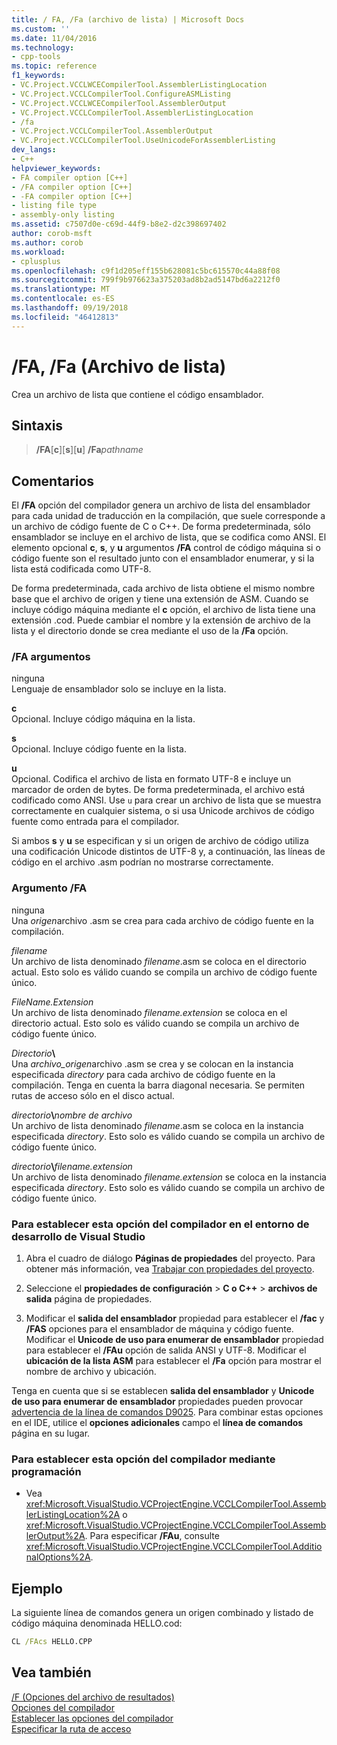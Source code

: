 ```yaml
---
title: / FA, /Fa (archivo de lista) | Microsoft Docs
ms.custom: ''
ms.date: 11/04/2016
ms.technology:
- cpp-tools
ms.topic: reference
f1_keywords:
- VC.Project.VCCLWCECompilerTool.AssemblerListingLocation
- VC.Project.VCCLCompilerTool.ConfigureASMListing
- VC.Project.VCCLWCECompilerTool.AssemblerOutput
- VC.Project.VCCLCompilerTool.AssemblerListingLocation
- /fa
- VC.Project.VCCLCompilerTool.AssemblerOutput
- VC.Project.VCCLCompilerTool.UseUnicodeForAssemblerListing
dev_langs:
- C++
helpviewer_keywords:
- FA compiler option [C++]
- /FA compiler option [C++]
- -FA compiler option [C++]
- listing file type
- assembly-only listing
ms.assetid: c7507d0e-c69d-44f9-b8e2-d2c398697402
author: corob-msft
ms.author: corob
ms.workload:
- cplusplus
ms.openlocfilehash: c9f1d205eff155b628081c5bc615570c44a88f08
ms.sourcegitcommit: 799f9b976623a375203ad8b2ad5147bd6a2212f0
ms.translationtype: MT
ms.contentlocale: es-ES
ms.lasthandoff: 09/19/2018
ms.locfileid: "46412813"
---
```

# <a name="fa-fa-listing-file"></a>/FA, /Fa (Archivo de lista)

Crea un archivo de lista que contiene el código ensamblador.

## <a name="syntax"></a>Sintaxis

> **/FA**[**c**\][**s**\][**u**] **/Fa**_pathname_

## <a name="remarks"></a>Comentarios

El **/FA** opción del compilador genera un archivo de lista del ensamblador para cada unidad de traducción en la compilación, que suele corresponde a un archivo de código fuente de C o C++. De forma predeterminada, sólo ensamblador se incluye en el archivo de lista, que se codifica como ANSI. El elemento opcional **c**, **s**, y **u** argumentos **/FA** control de código máquina si o código fuente son el resultado junto con el ensamblador enumerar, y si la lista está codificada como UTF-8.

De forma predeterminada, cada archivo de lista obtiene el mismo nombre base que el archivo de origen y tiene una extensión de ASM. Cuando se incluye código máquina mediante el **c** opción, el archivo de lista tiene una extensión .cod. Puede cambiar el nombre y la extensión de archivo de la lista y el directorio donde se crea mediante el uso de la **/Fa** opción.

### <a name="fa-arguments"></a>/FA argumentos

ninguna<br/>
Lenguaje de ensamblador solo se incluye en la lista.

**c**<br/>
Opcional. Incluye código máquina en la lista.

**s**<br/>
Opcional. Incluye código fuente en la lista.

**u**<br/>
Opcional. Codifica el archivo de lista en formato UTF-8 e incluye un marcador de orden de bytes. De forma predeterminada, el archivo está codificado como ANSI. Use `u` para crear un archivo de lista que se muestra correctamente en cualquier sistema, o si usa Unicode archivos de código fuente como entrada para el compilador.

Si ambos **s** y **u** se especifican y si un origen de archivo de código utiliza una codificación Unicode distintos de UTF-8 y, a continuación, las líneas de código en el archivo .asm podrían no mostrarse correctamente.

### <a name="fa-argument"></a>Argumento /FA

ninguna<br/>
Una *origen*archivo .asm se crea para cada archivo de código fuente en la compilación.

*filename*<br/>
Un archivo de lista denominado *filename*.asm se coloca en el directorio actual. Esto solo es válido cuando se compila un archivo de código fuente único.

*FileName.Extension*<br/>
Un archivo de lista denominado *filename.extension* se coloca en el directorio actual. Esto solo es válido cuando se compila un archivo de código fuente único.

*Directorio*__\\__<br/>
Una *archivo_origen*archivo .asm se crea y se colocan en la instancia especificada *directory* para cada archivo de código fuente en la compilación. Tenga en cuenta la barra diagonal necesaria. Se permiten rutas de acceso sólo en el disco actual.

*directorio*__\\__*nombre de archivo*<br/>
Un archivo de lista denominado *filename*.asm se coloca en la instancia especificada *directory*. Esto solo es válido cuando se compila un archivo de código fuente único.

*directorio*__\\__*filename.extension*<br/>
Un archivo de lista denominado *filename.extension* se coloca en la instancia especificada *directory*. Esto solo es válido cuando se compila un archivo de código fuente único.

### <a name="to-set-this-compiler-option-in-the-visual-studio-development-environment"></a>Para establecer esta opción del compilador en el entorno de desarrollo de Visual Studio

1. Abra el cuadro de diálogo **Páginas de propiedades** del proyecto. Para obtener más información, vea [Trabajar con propiedades del proyecto](../../ide/working-with-project-properties.md).

2. Seleccione el **propiedades de configuración** > **C o C++** > **archivos de salida** página de propiedades.

3. Modificar el **salida del ensamblador** propiedad para establecer el **/fac** y **/FAS** opciones para el ensamblador de máquina y código fuente. Modificar el **Unicode de uso para enumerar de ensamblador** propiedad para establecer el **/FAu** opción de salida ANSI y UTF-8. Modificar el **ubicación de la lista ASM** para establecer el **/Fa** opción para mostrar el nombre de archivo y ubicación.

Tenga en cuenta que si se establecen **salida del ensamblador** y **Unicode de uso para enumerar de ensamblador** propiedades pueden provocar [advertencia de la línea de comandos D9025](../../error-messages/tool-errors/command-line-warning-d9025.md). Para combinar estas opciones en el IDE, utilice el **opciones adicionales** campo el **línea de comandos** página en su lugar.

### <a name="to-set-this-compiler-option-programmatically"></a>Para establecer esta opción del compilador mediante programación

- Vea <xref:Microsoft.VisualStudio.VCProjectEngine.VCCLCompilerTool.AssemblerListingLocation%2A> o <xref:Microsoft.VisualStudio.VCProjectEngine.VCCLCompilerTool.AssemblerOutput%2A>. Para especificar **/FAu**, consulte <xref:Microsoft.VisualStudio.VCProjectEngine.VCCLCompilerTool.AdditionalOptions%2A>.

## <a name="example"></a>Ejemplo

La siguiente línea de comandos genera un origen combinado y listado de código máquina denominada HELLO.cod:

```cmd
CL /FAcs HELLO.CPP
```

## <a name="see-also"></a>Vea también

[/F (Opciones del archivo de resultados)](../../build/reference/output-file-f-options.md)<br/>
[Opciones del compilador](../../build/reference/compiler-options.md)<br/>
[Establecer las opciones del compilador](../../build/reference/setting-compiler-options.md)<br/>
[Especificar la ruta de acceso](../../build/reference/specifying-the-pathname.md)